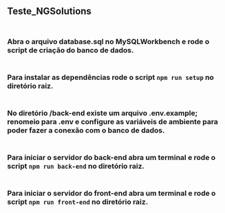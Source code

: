 ## Teste_NGSolutions<br><br>

### Abra o arquivo **database.sql** no MySQLWorkbench e rode o script de criação do banco de dados.<br><br>

### Para instalar as dependências rode o script `npm run setup` no diretório raiz.<br><br>

### No diretório /back-end existe um arquivo **.env.example**; renomeio para **.env** e configure as variáveis de ambiente para poder fazer a conexão com o banco de dados.<br><br>

### Para iniciar o servidor do back-end abra um terminal e rode o script `npm run back-end` no diretório raiz.<br><br>

### Para iniciar o servidor do front-end abra um terminal e rode o script `npm run front-end` no diretório raiz.<br><br>


